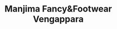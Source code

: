 ---
title: "Manjima Fancy&Footwear Vengappara"
url: /kodakkad/manjima-fancyandfootwear-vengappara/
shop: general
---
